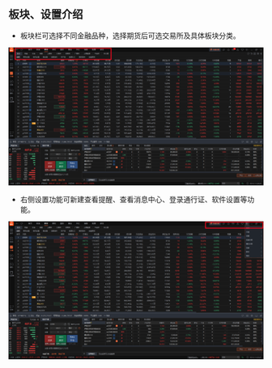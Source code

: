 ## **板块、设置介绍**

* 板块栏可选择不同金融品种，选择期货后可选交易所及具体板块分类。

![](/assets/4_副本.png)

* 右侧设置功能可新建查看提醒、查看消息中心、登录通行证、软件设置等功能。

![](/assets/5_副本.png)

